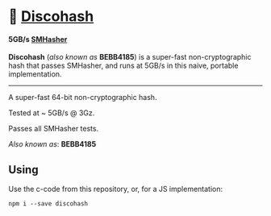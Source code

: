 # :city_sunrise: [Discohash](https://github.com/cris691/discohash)

#### **5GB/s** **[SMHasher](https://github.com/cris691/discohash/blob/master/Disco3.result.txt)** 

**Discohash** (*also known as* **BEBB4185**) is a super-fast non-cryptographic hash that passes SMHasher, and runs at 5GB/s in this naive, portable implementation.

------

A super-fast 64-bit non-cryptographic hash.

Tested at ~ 5GB/s @ 3Gz.

Passes all SMHasher tests. 

*Also known as*: **BEBB4185**

## Using

Use the c-code from this repository, or, for a JS implementation:

```console
npm i --save discohash
```

